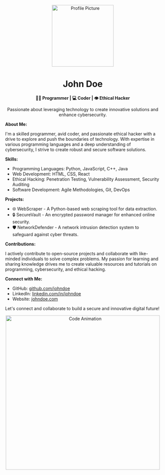 <p align="center">
  <img src="https://i.imgur.com/XYZabc.png" alt="Profile Picture" width="200" height="200" />
</p>

<h1 align="center">John Doe</h1>

<p align="center">
  <b>👨‍💻 Programmer | 💻 Coder | 👁️ Ethical Hacker</b>
</p>

<p align="center">
  Passionate about leveraging technology to create innovative solutions and enhance cybersecurity.
</p>

**About Me:**

I'm a skilled programmer, avid coder, and passionate ethical hacker with a drive to explore and push the boundaries of technology. With expertise in various programming languages and a deep understanding of cybersecurity, I strive to create robust and secure software solutions.

**Skills:**

- Programming Languages: Python, JavaScript, C++, Java
- Web Development: HTML, CSS, React
- Ethical Hacking: Penetration Testing, Vulnerability Assessment, Security Auditing
- Software Development: Agile Methodologies, Git, DevOps

**Projects:**

- 🌐 WebScraper - A Python-based web scraping tool for data extraction.
- 🔒 SecureVault - An encrypted password manager for enhanced online security.
- 🛡️ NetworkDefender - A network intrusion detection system to safeguard against cyber threats.

**Contributions:**

I actively contribute to open-source projects and collaborate with like-minded individuals to solve complex problems. My passion for learning and sharing knowledge drives me to create valuable resources and tutorials on programming, cybersecurity, and ethical hacking.

**Connect with Me:**

- GitHub: [github.com/johndoe](https://github.com/johndoe)
- LinkedIn: [linkedin.com/in/johndoe](https://linkedin.com/in/johndoe)
- Website: [johndoe.com](https://johndoe.com)

Let's connect and collaborate to build a secure and innovative digital future!

<p align="center">
  <img src="https://i.imgur.com/ABCxyz.gif" alt="Code Animation" width="500" />
</p>
